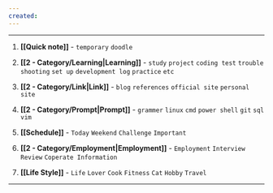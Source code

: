 ```yaml
---
created:
---
```

---

1. **[[Quick note]]** - `temporary` `doodle`
   
2. **[[2 - Category/Learning|Learning]]** - `study` `project` `coding test` `trouble shooting` `set up` `development log` `practice` `etc`

3. **[[2 - Category/Link|Link]]** - `blog` `references` `official site` `personal site`

4. **[[2 - Category/Prompt|Prompt]]** - `grammer` `linux` `cmd` `power shell` `git` `sql` `vim` 

5. **[[Schedule]]** - `Today` `Weekend` `Challenge` `Important`

6. **[[2 - Category/Employment|Employment]]** - `Employment` `Interview` `Review` `Coperate Information`

7. **[[Life Style]]** - `Life` `Lover` `Cook` `Fitness` `Cat` `Hobby` `Travel` 


---
